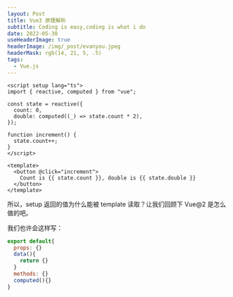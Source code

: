 ```yaml
---
layout: Post
title: Vue3 原理解析
subtitle: Coding is easy,coding is what i do
date: 2022-05-30
useHeaderImage: true
headerImage: /img/_post/evanyou.jpeg
headerMask: rgb(14, 21, 5, .5)
tags:
  - Vue.js
---
```


```vue
<script setup lang="ts">
import { reactive, computed } from "vue";

const state = reactive({
  count: 0,
  double: computed((_) => state.count * 2),
});

function increment() {
  state.count++;
}
</script>

<template>
  <button @click="increment">
    Count is {{ state.count }}, double is {{ state.double }}
  </button>
</template>
```

所以，setup 返回的值为什么能被 template 读取？让我们回顾下 Vue@2 是怎么做的吧。

我们也许会这样写：

```js
export default{
  props: {}
  data(){
    return {}
  }
  methods: {}
  computed(){}
}
```
